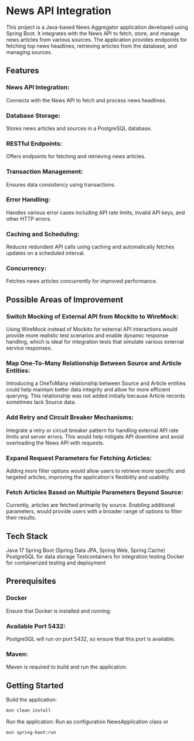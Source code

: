 
# News API Integration
This project is a Java-based News Aggregator application developed using Spring Boot. 
It integrates with the News API to fetch, store, and manage news articles from various sources. 
The application provides endpoints for fetching top news headlines, retrieving articles from the database, and managing sources.

## Features
### News API Integration: 
Connects with the News API to fetch and process news headlines.
### Database Storage: 
Stores news articles and sources in a PostgreSQL database.
### RESTful Endpoints: 
Offers endpoints for fetching and retrieving news articles.
### Transaction Management: 
Ensures data consistency using transactions.
### Error Handling: 
Handles various error cases including API rate limits, invalid API keys, and other HTTP errors.
### Caching and Scheduling: 
Reduces redundant API calls using caching and automatically fetches updates on a scheduled interval.
### Concurrency: 
Fetches news articles concurrently for improved performance.


## Possible Areas of Improvement
### Switch Mocking of External API from Mockito to WireMock:
Using WireMock instead of Mockito for external API interactions would provide more realistic test scenarios and enable dynamic response handling, which is ideal for integration tests that simulate various external service responses.

### Map One-To-Many Relationship Between Source and Article Entities:
Introducing a OneToMany relationship between Source and Article entities could help maintain better data integrity and allow for more efficient querying. This relationship was not added initially because Article records sometimes lack Source data.

### Add Retry and Circuit Breaker Mechanisms:
Integrate a retry or circuit breaker pattern for handling external API rate limits and server errors. This would help mitigate API downtime and avoid overloading the News API with requests.

### Expand Request Parameters for Fetching Articles:
Adding more filter options would allow users to retrieve more specific and targeted articles, improving the application's flexibility and usability.

### Fetch Articles Based on Multiple Parameters Beyond Source:
Currently, articles are fetched primarily by source. Enabling additional parameters, would provide users with a broader range of options to filter their results.

## Tech Stack
Java 17
Spring Boot (Spring Data JPA, Spring Web, Spring Cache)
PostgreSQL for data storage
Testcontainers for integration testing
Docker for containerized testing and deployment

## Prerequisites
### Docker 
Ensure that Docker is installed and running.
### Available Port 5432: 
PostgreSQL will run on port 5432, so ensure that this port is available.
### Maven: 
Maven is required to build and run the application.

## Getting Started
Build the application:
```bash
mvn clean install
```
Run the application:
Run as configuration NewsApplication class
or
```bash
mvn spring-boot:run
```

